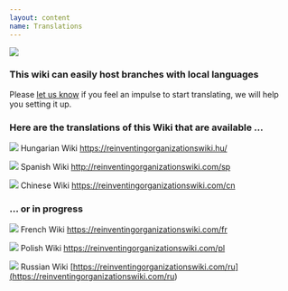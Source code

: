 ```yaml
---
layout: content
name: Translations
---
```

![](/media/languages-write.jpg)

### This wiki can easily host branches with local languages

Please [let us know](https://reinventingorganizationswiki.com/pages/how-can-you-contribute/) if you feel an impulse to start translating, we will help you setting it up.

### Here are the translations of this Wiki that are available …

![](/media/flaghungary.jpg)      Hungarian Wiki <https://reinventingorganizationswiki.hu/>

![](/media/flagspain.jpg)      Spanish Wiki <http://reinventingorganizationswiki.com/sp>

![](/media/flagchina.jpg)       Chinese Wiki <https://reinventingorganizationswiki.com/cn>

### … or in progress

![](/media/flagfrance.png)      French Wiki <https://reinventingorganizationswiki.com/fr>

![](/media/flagpoland.jpg)      Polish Wiki <https://reinventingorganizationswiki.com/pl>

![](/media/flagrussia.jpg)      Russian Wiki [https://reinventingorganizationswiki.com/ru](<https://reinventingorganizationswiki.com/ru>)